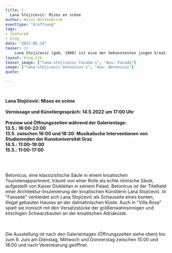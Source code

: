 ```yaml
---
title: |-
  Lana Stojićević: Mises en scène
author: Heinz Wittenbrink
eventtype: "Eröffnung"
tags:
- featured
- blog
date: "2022-05-14"
teaser: |+
    Lana Stojićević (geb. 1989) ist eine der bekanntesten jungen kroatischen Künstlerinnen. Im Rahmen der Galerientage eröffnen wir die Foto-Ausstellung "Mises en scène". Wir stellen drei Arbeiten vor, die ironisch mit architekturgeschichtlichen und Gender-Klischees spielen.
layout: blog.njk
teaser_image: ["lana-stojicevic-facada-1", "Aus: Facada"]
image: ["lana-stojicevic-betonicus-1", "Aus: Betonicus"]
quote:

---
```

</br>


**Lana Stojićević: Mises en scène**
</br>
</br>
**Vernissage und Künstlergespräch: 14.5.2022 um 17:00 Uhr**
</br>
</br>
**Preview und Öffnungszeiten während der Galerientage:**
</br>
**13.5.: 16:00-22:00**
</br>
**13.5. zwischen 16:00 und 18:30: Musikalische Interventionen von Studierenden der Kunstuniversität Graz**
</br>
**14.5.: 11:00-19:00**
</br>
**15.5.: 11:00-17:00**



</br>
</br>

Betonicus, eine klassizistische Säule in einem kroatischen Touristenappartment, träumt von einer Rolle als echte römische Säule, aufgestellt von Kaiser Diokletian in seinem Palast. Betonicus ist der Titelheld einer Architektur-Inszenierung der kroatischen Künstlerin Lana Stojićević. In "Fassade" verkleidet sich Lana Stojićević als Schauseite eines bunten, illegal gebauten Hauses an der dalmatinischen Küste. Auch in "Villa Rosa" spielt sie ironisch mit den Versatzstücke der größenwahnsinnigen und kitschigen Schwarzbauten an der kroatischen Adriaküste.

</br>
</br>
Die Ausstellung ist nach den Galerientagen (Öffnungszeiten siehe oben) bis zum 9. Juni am Dienstag, Mittwoch und Donnerstag zwischen 15:00 und 18:00 und nach Vereinbarung geöffnet.
